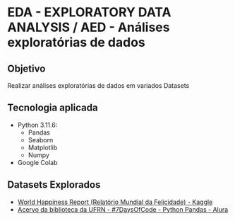 # EDA - EXPLORATORY DATA ANALYSIS / AED - Análises exploratórias de dados

## Objetivo
Realizar análises exploratórias de dados em variados Datasets

## Tecnologia aplicada
* Python 3.11.6:
  *  Pandas
  * Seaborn
  * Matplotlib
  * Numpy
* Google Colab

## Datasets Explorados
* [World Happiness Report (Relatório Mundial da Felicidade) - Kaggle](https://github.com/Mihvieira/eda/blob/main/Eda_world_happiness.ipynb)
* [Acervo da biblioteca da UFRN - #7DaysOfCode - Python Pandas - Alura](https://github.com/Mihvieira/eda/blob/main/AcervoUFRN.ipynb)
